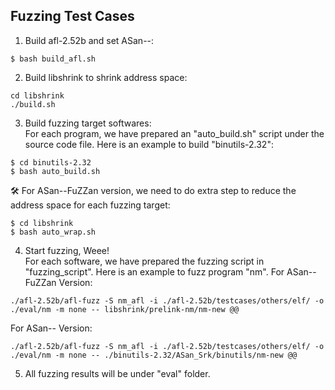 ## Fuzzing Test Cases
1. Build afl-2.52b and set ASan--:
```
$ bash build_afl.sh
```
2. Build libshrink to shrink address space:
```
cd libshrink
./build.sh
```
3. Build fuzzing target softwares:\
For each program, we have prepared an "auto_build.sh" script under the source code file. Here is an example to build "binutils-2.32":
```
$ cd binutils-2.32
$ bash auto_build.sh
```
:hammer_and_wrench: For ASan--FuZZan version, we need to do extra step to reduce the address space for each fuzzing target:
```
$ cd libshrink
$ bash auto_wrap.sh
```
4. Start fuzzing, Weee!\
For each software, we have prepared the fuzzing script in "fuzzing_script". Here is an example to fuzz program "nm".
For ASan--FuZZan Version:
```
./afl-2.52b/afl-fuzz -S nm_afl -i ./afl-2.52b/testcases/others/elf/ -o ./eval/nm -m none -- libshrink/prelink-nm/nm-new @@
```
For ASan-- Version:
```
./afl-2.52b/afl-fuzz -S nm_afl -i ./afl-2.52b/testcases/others/elf/ -o ./eval/nm -m none -- ./binutils-2.32/ASan_Srk/binutils/nm-new @@
```
5. All fuzzing results will be under "eval" folder.
